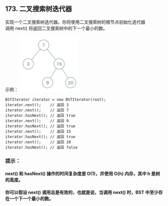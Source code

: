 ## 173. 二叉搜索树迭代器
实现一个二叉搜索树迭代器。你将使用二叉搜索树的根节点初始化迭代器  
调用 next() 将返回二叉搜索树中的下一个最小的数。  

示例：
![binaryTree](bst-tree.png)


    BSTIterator iterator = new BSTIterator(root);
    iterator.next();    // 返回 3
    iterator.next();    // 返回 7
    iterator.hasNext(); // 返回 true
    iterator.next();    // 返回 9
    iterator.hasNext(); // 返回 true
    iterator.next();    // 返回 15
    iterator.hasNext(); // 返回 true
    iterator.next();    // 返回 20
    iterator.hasNext(); // 返回 false 

### 提示：

#### next() 和 hasNext() 操作的时间复杂度是 O(1)，并使用 O(h) 内存，其中 h 是树的高度。
#### 你可以假设 next() 调用总是有效的，也就是说，当调用 next() 时，BST 中至少存在一个下一个最小的数。